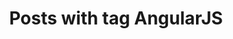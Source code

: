 ---
layout: tag
title: Posts with tag AngularJS
tag: angular-js
permalink: /tags/angular-js/
sitemap: false
---
